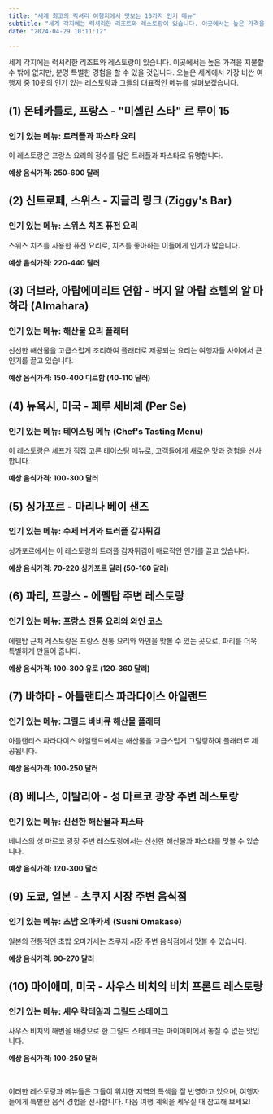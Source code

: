 ```yaml
---
title: "세계 최고의 럭셔리 여행지에서 맛보는 10가지 인기 메뉴"
subtitle: "세계 각지에는 럭셔리한 리조트와 레스토랑이 있습니다. 이곳에서는 높은 가격을 지불할 수 밖에 없지만, 분명 특별한 경험을 할 수 있을 것입니다. 세계에서 가장 비싼 여행지 중 10곳의 인기 있는 레스토랑과 그들의 대표적인 메뉴를 소개하는 글입니다."
date: "2024-04-29 10:11:12"

---
```



<p>세계 각지에는 럭셔리한 리조트와 레스토랑이 있습니다. 이곳에서는 높은 가격을 지불할 수 밖에 없지만, 분명 특별한 경험을 할 수 있을 것입니다. 오늘은 세계에서 가장 비싼 여행지 중 10곳의 인기 있는 레스토랑과 그들의 대표적인 메뉴를 살펴보겠습니다.</p>

<h2>(1) 몬테카를로, 프랑스 - "미셸린 스타" 르 루이 15</h2>
<h3>인기 있는 메뉴: 트러플과 파스타 요리</h3>
<p>이 레스토랑은 프랑스 요리의 정수를 담은 트러플과 파스타로 유명합니다.</p>
<p><b>예상 음식가격: 250-600 달러</b></p>

<h2>(2) 신트로페, 스위스 - 지글리 링크 (Ziggy's Bar)</h2>
<h3>인기 있는 메뉴: 스위스 치즈 퓨전 요리</h3>
<p>스위스 치즈를 사용한 퓨전 요리로, 치즈를 좋아하는 이들에게 인기가 많습니다.</p>
<p><b>예상 음식가격: 220-440 달러</b></p>

<h2>(3) 더브라, 아랍에미리트 연합 - 버지 알 아랍 호텔의 알 마하라 (Almahara)</h2>
<h3>인기 있는 메뉴: 해산물 요리 플래터</h3>
<p>신선한 해산물을 고급스럽게 조리하여 플래터로 제공되는 요리는 여행자들 사이에서 큰 인기를 끌고 있습니다.</p>
<p><b>예상 음식가격: 150-400 디르함 (40-110 달러)</b></p>

<h2>(4) 뉴욕시, 미국 - 페루 세비체 (Per Se)</h2>
<h3>인기 있는 메뉴: 테이스팅 메뉴 (Chef's Tasting Menu)</h3>
<p>이 레스토랑은 셰프가 직접 고른 테이스팅 메뉴로, 고객들에게 새로운 맛과 경험을 선사합니다.</p>
<p><b>예상 음식가격: 100-300 달러</b></p>

<h2>(5) 싱가포르 - 마리나 베이 샌즈</h2>
<h3>인기 있는 메뉴: 수제 버거와 트러플 감자튀김</h3>
<p>싱가포르에서는 이 레스토랑의 트러플 감자튀김이 매료적인 인기를 끌고 있습니다.</p>
<p><b>예상 음식가격: 70-220 싱가포르 달러 (50-160 달러)</b></p>

<h2>(6) 파리, 프랑스 - 에펠탑 주변 레스토랑</h2>
<h3>인기 있는 메뉴: 프랑스 전통 요리와 와인 코스</h3>
<p>에펠탑 근처 레스토랑은 프랑스 전통 요리와 와인을 맛볼 수 있는 곳으로, 파리를 더욱 특별하게 만들어 줍니다.</p>
<p><b>예상 음식가격: 100-300 유로 (120-360 달러)</b></p>

<h2>(7) 바하마 - 아틀랜티스 파라다이스 아일랜드</h2>
<h3>인기 있는 메뉴: 그릴드 바비큐 해산물 플래터</h3>
<p>아틀랜티스 파라다이스 아일랜드에서는 해산물을 고급스럽게 그릴링하여 플래터로 제공됩니다.</p>
<p><b>예상 음식가격: 100-250 달러</b></p>

<h2>(8) 베니스, 이탈리아 - 성 마르코 광장 주변 레스토랑</h2>
<h3>인기 있는 메뉴: 신선한 해산물과 파스타</h3>
<p>베니스의 성 마르코 광장 주변 레스토랑에서는 신선한 해산물과 파스타를 맛볼 수 있습니다.</p>
<p><b>예상 음식가격: 120-300 달러</b></p>

<h2>(9) 도쿄, 일본 - 츠쿠지 시장 주변 음식점</h2>
<h3>인기 있는 메뉴: 초밥 오마카세 (Sushi Omakase)</h3>
<p>일본의 전통적인 초밥 오마카세는 츠쿠지 시장 주변 음식점에서 맛볼 수 있습니다.</p>
<p><b>예상 음식가격: 90-270 달러</b></p>

<h2>(10) 마이애미, 미국 - 사우스 비치의 비치 프론트 레스토랑</h2>
<h3>인기 있는 메뉴: 새우 칵테일과 그릴드 스테이크</h3>
<p>사우스 비치의 해변을 배경으로 한 그릴드 스테이크는 마이애미에서 놓칠 수 없는 맛입니다.</p>
<p><b>예상 음식가격: 100-250 달러</b></p>
<br/>

<p>이러한 레스토랑과 메뉴들은 그들이 위치한 지역의 특색을 잘 반영하고 있으며, 여행자들에게 특별한 음식 경험을 선사합니다. 다음 여행 계획을 세우실 때 참고해 보세요!</p>
